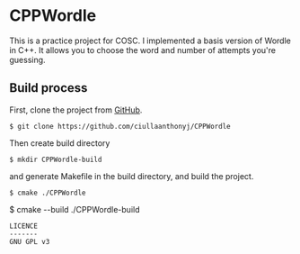 CPPWordle
=============

This is a practice project for COSC. I implemented a basis version of Wordle
in C++. It allows you to choose the word and number of attempts you're guessing.

Build process
-------------
First, clone the project from
[GitHub](https://github.com/ciullaanthonyj/CPPWordle).

```
$ git clone https://github.com/ciullaanthonyj/CPPWordle
```

Then create build directory

```
$ mkdir CPPWordle-build
```

and generate Makefile in the build directory, and build the project.

```
$ cmake ./CPPWordle
```
$ cmake --build ./CPPWordle-build
```
LICENCE
-------
GNU GPL v3
